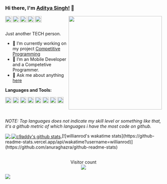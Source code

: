 <div class="bg-gray-dark">

### Hi there, I'm [Aditya Singh!](https://github.com/c9addy/) 👋

<img align="right" width="300px" src="https://avatars.githubusercontent.com/c9addy">

<a href="https://codeforces.com/profile/Addyiwnl">
  <img align="left" alt="Codeforces" width="21px" src="https://image.winudf.com/v2/image/Y29tLlNvZnRUZWNocy5Db2RlRm9yY2VzX2ljb25fMF9jOTA3NjNhMA/icon.png?w=170&fakeurl=1" />
</a>
<a href="https://www.codechef.com/users/c9addy">
  <img align="left" alt="itch.io" width="21px" src="https://pbs.twimg.com/profile_images/1278400799157161985/tAMX00cr_400x400.jpg" />
</a>
<a href="https://www.linkedin.com/in/aditya-singh-ba71a2116/">
  <img align="left" alt="LinkedIn" width="21px" src="https://image.flaticon.com/icons/png/512/174/174857.png" />
</a>
<a href="https://www.instagram.com/c9addy/?hl=en">
  <img align="left" alt="itch.io" width="21px" src="https://github.com/c9addy/c9addy/blob/main/assets/instagram.png" />
</a>
<a href="https://www.facebook.com/profile.php?id=100001471824943">
  <img align="left" alt="itch.io" width="21px" src="https://facebookbrand.com/wp-content/uploads/2019/04/f_logo_RGB-Hex-Blue_512.png?w=512&h=512" />
</a>



<br />
<br />

<p> Just another TECH person. </p>

- 🔭 I’m currently working on my project [Competitive Programming](https://github.com/c9addy/Competitive-Programming)
- 🌱 I’m an Mobile Developer and a Competetive Programmer.
- 💬 Ask me about anything [here](https://github.com/c9addy/c9addy/issues)

**Languages and Tools:**

<code><img height="20" src="https://github.com/c9addy/c9addy/blob/main/assets/cplusplus.png" title="C++"></code>
<code><img height="20" src="https://github.com/c9addy/c9addy/blob/main/assets/python.png" title="Python"></code>
<code><img height="20" src="https://logos-download.com/wp-content/uploads/2016/10/Java_logo.png" title="Java"></code>
<code><img height="20" src="https://github.com/c9addy/c9addy/blob/main/assets/git.png" title="Git"></code>
<code><img height="20" src="https://github.com/c9addy/c9addy/blob/main/assets/vscode.png" title="VSCode"></code>
<code><img height="20" src="https://github.com/c9addy/c9addy/blob/main/assets/mysql.svg" title="Databases"></code>
<code><img height="20" src="https://www.programmingcodex.com/blog/wp-content/uploads/2020/02/99cd34a1082d424c93463878b7d88a8a.png" title="OOPs"></code>
<code><img height="20" src="https://www.lukegerhardt.com/images/blog/vb6-code-stats-add-in/vb6.png" title="VB"></code>

<br />

_NOTE: Top languages does not indicate my skill level or something like that, it's a github metric of which languages i have the most code on github._

<a href="https://gitstats.me/c9addy">
  <img align="center" src="https://github-readme-stats.vercel.app/api/top-langs/?username=c9addy&count_private=true&theme=default&title_color=11ab3a&hide=html,c%23" />
</a>
<a href="https://gitstats.me/c9addy">
  <img align="center" src="https://github-readme-stats.vercel.app/api?username=c9addy&show_icons=true&count_private=true&theme=default&title_color=11ab3a&line_height=33" alt="c9addy's github stats" />
</a>
[![willianrod's wakatime stats](https://github-readme-stats.vercel.app/api/wakatime?username=willianrod)](https://github.com/anuraghazra/github-readme-stats)

<br />
<br />

<!--START_SECTION:waka-->
<!--END_SECTION:waka-->

<p align="center"> 
  Visitor count<br>
  <img src="https://profile-counter.glitch.me/c9addy/count.svg" />
</p>
<img align="center" src="https://github.com/c9addy/c9addy/blob/main/assets/dino.gif">
</div>
